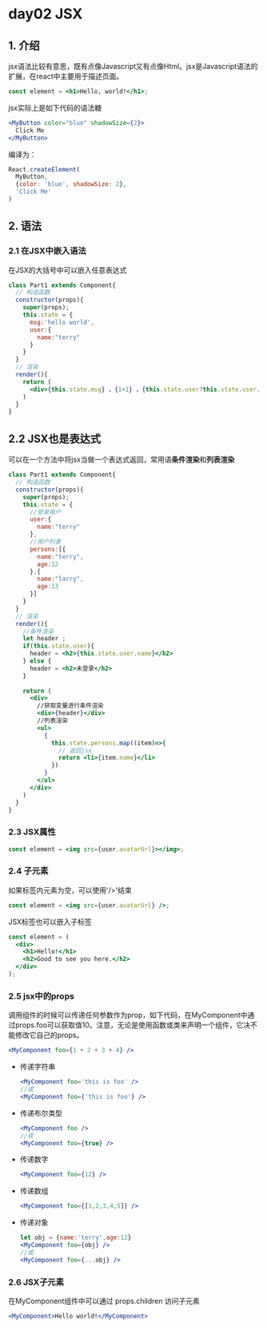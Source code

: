 # day02 JSX

## 1. 介绍

jsx语法比较有意思，既有点像Javascript又有点像Html。jsx是Javascript语法的扩展，在react中主要用于描述页面。

```jsx
const element = <h1>Hello, world!</h1>;
```

jsx实际上是如下代码的语法糖

```jsx
<MyButton color="blue" shadowSize={2}>
  Click Me
</MyButton>
```

编译为：

```javascript
React.createElement(
  MyButton,
  {color: 'blue', shadowSize: 2},
  'Click Me'
)
```

## 2. 语法

### 2.1 在JSX中嵌入语法

在JSX的大括号中可以嵌入任意表达式

```jsx
class Part1 extends Component{
  // 构造函数
  constructor(props){
    super(props);
    this.state = {
      msg:'hello world',
      user:{
        name:"terry"
      }
    }
  }
  // 渲染
  render(){
    return (
      <div>{this.state.msg} ，{1+1} ，{this.state.user?this.state.user.name:'no person!'}</div>
    )
  }
}
```

## 2.2 JSX也是表达式

可以在一个方法中将jsx当做一个表达式返回，常用语**条件渲染**和**列表渲染**

```jsx
class Part1 extends Component{
  // 构造函数
  constructor(props){
    super(props);
    this.state = {
      //登录用户
      user:{
        name:"terry"
      },
      //用户列表
      persons:[{
        name:"terry",
        age:12
      },{
        name:"larry",
        age:13
      }]
    }
  }
  // 渲染
  render(){
    //条件渲染
    let header ;
    if(this.state.user){
      header = <h2>{this.state.user.name}</h2>
    } else {
      header = <h2>未登录</h2>
    }
      
    return (
      <div>
        //获取变量进行条件渲染
        <div>{header}</div>
        //列表渲染
        <ul>
          {
            this.state.persons.map((item)=>{
              // 返回jsx
              return <li>{item.name}</li>
            })
          }
        </ul>
      </div>
    )
  }
}
```



### 2.3 JSX属性

```jsx
const element = <img src={user.avatarUrl}></img>;
```

### 2.4 子元素

如果标签内元素为空，可以使用'/>'结束

```jsx
const element = <img src={user.avatarUrl} />;
```

JSX标签也可以嵌入子标签

```jsx
const element = (
  <div>
    <h1>Hello!</h1>
    <h2>Good to see you here.</h2>
  </div>
);
```

### 2.5 jsx中的props

调用组件的时候可以传递任何参数作为prop，如下代码，在MyComponent中通过props.foo可以获取值10。注意，无论是使用函数或类来声明一个组件，它决不能修改它自己的props。

```jsx
<MyComponent foo={1 + 2 + 3 + 4} />
```

- 传递字符串

  ```jsx
  <MyComponent foo='this is foo' />
  //或
  <MyComponent foo={'this is foo'} />
  ```

- 传递布尔类型

  ```jsx
  <MyComponent foo />
  //或
  <MyComponent foo={true} />
  ```

- 传递数字

  ```jsx
  <MyComponent foo={12} />
  ```

- 传递数组

  ```jsx
  <MyComponent foo={[1,2,3,4,5]} />
  ```

- 传递对象

  ```jsx
  let obj = {name:'terry',age:12}
  <MyComponent foo={obj} />
  //或
  <MyComponent foo={...obj} />
  ```


### 2.6 JSX子元素

在MyComponent组件中可以通过 props.children 访问子元素

```jsx
<MyComponent>Hello world!</MyComponent>
```

